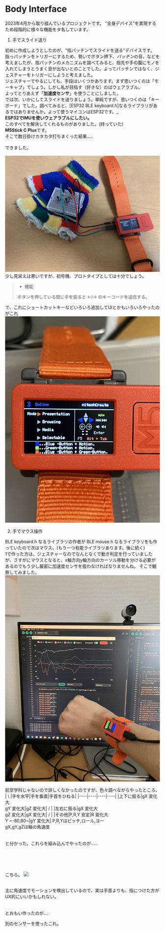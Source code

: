 # Body Interface

2023年4月から取り組んでいるプロジェクトです。
"全身デバイス"を実現するため段階的に様々な機能をタ名しています。


1. 手でスライド送り

初めに作成しようとしたのが、"指パッチンでスライドを送る"デバイスです。<br>指っパッチンをトリガーにするため、勢いでボタン押下、*パッチン*の音、などを考えましたが、指パッチンのメカニズムを調べてみると、指先や手の腹にモノを入れてしまうとうまく音が出ないとのことでした。よってパッチンではなく、ジェスチャーをトリガーにしようと考えました。<br>ジェスチャーでやるにしても、手段はいくつかあります。まず思いつくのは「モーキャプ」でしょう。しかし私が目指す（好きな）のはウェアラブル。<br>よってとりあえず「**加速度センサ**」を使うことにしました。<br>では次、いかにしてスライドを送りましょう。単純ですが、思いつくのは「キーボード」でした。調べてみると、[ESP32 BLE keyboard.h]なるライブラリがあるではありませんか。よって使うマイコンはESP32です。,,<br>**ESP32でIMUを使いウェアラブルにしたい。**<br>このすべてを解決してくれるものがありました。(持っていた)<br>**M5Stick C Plus**です。<br>そこで数日掛けカタカタ打ちまくった結果.....<br><br>できました。<br><br>![](images/prototype.JPG)<br>
少し見栄えは悪いですが、初号機、プロトタイプとしては十分でしょう。<br>
> - 機能<br>
>
> ボタンを押している間に手を振ると ←/→ のキーコードを送信する。

で、これにショートカットキーなどいろいろ追加してUIとかもいろいろやったのがこれ
![](images/ver1.1.JPG)


2. 手でマウス操作

BLE keyboard.h なるライブラリの作者が BLE mouse.h なるライブラリをも作っていたので次はマウス。(もう一つ有能ライブラリあります。後に続く)<br>1で作った方は、ジェスチャーなのでなんとなくで動き判定を行っていましたが、さすがにマウスとなると、x軸方向y軸方向のカーソル移動を分ける必要があるのでもう少し厳密に加速度センサを扱わなければなりませんね。
そこで観察してみました。<br>![](images/imuwatching.JPG)

航空学科じゃないので詳しくなかったのですが、色々調べながらやったところ、
| \ |手を水平|手を垂直|手首をひねる|
|----|----|----|----|
|上下に振る|gX 変化大<br>gY 変化大|gZ 変化大| / |
|左右に振る|gX 変化大<br>gZ 変化大|gX 変化大| / |
|その他|P,R,Y 安定|R 変化大<br>Y ~-80,80~|gY 変化大|
P,R,Yはピッチ,ロール,ヨー<br>gX,gY,gZは軸の角速度<br><br><br>と分かった。これらを組み込んでやったのが......


<br><br><br><br>こちら。
![](images/)

<br>主に角速度でモーションを検出しているので、実は手首よりも、指につけた方がUX的にいいかもしれない。<br><br><br>とおもい作ったのが....<br>

別のセンサーを使ったこれ。